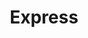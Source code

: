 ---
title: "Express"
url: /ciudad-autonoma-de-buenos-aires/express-avenida-nazca/
shop: comodidad
---